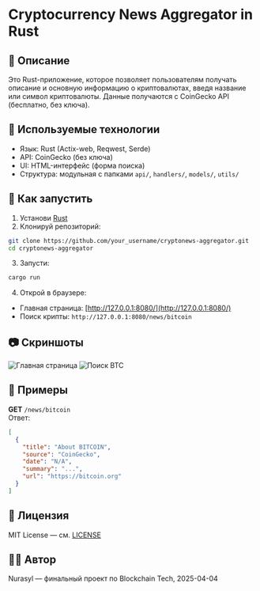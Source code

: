 # Cryptocurrency News Aggregator in Rust

## 📌 Описание
Это Rust-приложение, которое позволяет пользователям получать описание и основную информацию о криптовалютах, введя название или символ криптовалюты. Данные получаются с CoinGecko API (бесплатно, без ключа).

## 🚀 Используемые технологии
- Язык: Rust (Actix-web, Reqwest, Serde)
- API: CoinGecko (без ключа)
- UI: HTML-интерфейс (форма поиска)
- Структура: модульная с папками `api/`, `handlers/`, `models/`, `utils/`

## 🧪 Как запустить
1. Установи [Rust](https://rustup.rs)
2. Клонируй репозиторий:
```bash
git clone https://github.com/your_username/cryptonews-aggregator.git
cd cryptonews-aggregator
```
3. Запусти:
```bash
cargo run
```

4. Открой в браузере:
- Главная страница: [http://127.0.0.1:8080/](http://127.0.0.1:8080/)
- Поиск крипты: `http://127.0.0.1:8080/news/bitcoin`

## 📷 Скриншоты
![Главная страница](./screenshots/home.png)
![Поиск BTC](./screenshots/news-btc.png)

## 📂 Примеры

**GET** `/news/bitcoin`  
Ответ:
```json
[
  {
    "title": "About BITCOIN",
    "source": "CoinGecko",
    "date": "N/A",
    "summary": "...",
    "url": "https://bitcoin.org"
  }
]
```

## 📄 Лицензия
MIT License — см. [LICENSE](./LICENSE)

## 🧑‍💻 Автор
Nurasyl — финальный проект по Blockchain Tech, 2025-04-04
